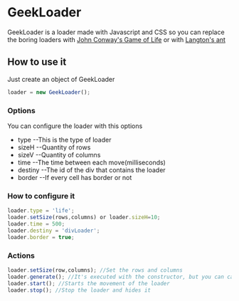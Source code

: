 # GeekLoader
GeekLoader is a loader made with Javascript and CSS so you can replace the boring loaders with [John Conway's Game of Life](https://en.wikipedia.org/wiki/Conway%27s_Game_of_Life) or with [Langton's ant](https://en.wikipedia.org/wiki/Langton%27s_ant)

## How to use it
Just create an object of GeekLoader

```javascript
loader = new GeekLoader();
```

### Options
You can configure the loader with this options
- type --This is the type of loader
- sizeH --Quantity of rows
- sizeV --Quantity of columns
- time --The time between each move(milliseconds)
- destiny --The id of the div that contains the loader
- border --If every cell has border or not

### How to configure it
```javascript
loader.type = 'life';
loader.setSize(rows,columns) or loader.sizeH=10;
loader.time = 500;
loader.destiny = 'divLoader';
loader.border = true;
```

### Actions
```javascript
loader.setSize(row,columns); //Set the rows and columns
loader.generate(); //It's executed with the constructor, but you can call it anytime. It generates the board
loader.start(); //Starts the movement of the loader
loader.stop(); //Stop the loader and hides it
```